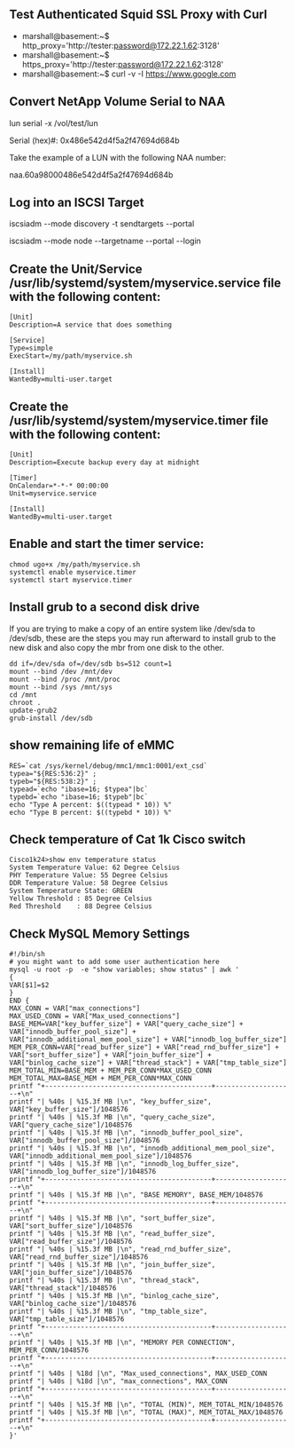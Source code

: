
## Test Authenticated Squid SSL Proxy with Curl

* marshall@basement:~$ http_proxy='http://tester:password@172.22.1.62:3128'
* marshall@basement:~$ https_proxy='http://tester:password@172.22.1.62:3128'
* marshall@basement:~$ curl -v -I https://www.google.com

## Convert NetApp Volume Serial to NAA
lun serial -x /vol/test/lun

Serial (hex)#: 0x486e542d4f5a2f47694d684b

Take the example of a LUN with the following NAA number:

naa.60a98000486e542d4f5a2f47694d684b

## Log into an ISCSI Target
iscsiadm --mode discovery -t sendtargets --portal <ipaddress>
  
iscsiadm --mode node --targetname  <iqn output from command above>  --portal <ipaddress> --login
  
  
## Create the Unit/Service /usr/lib/systemd/system/myservice.service file with the following content:
```
[Unit]
Description=A service that does something

[Service]
Type=simple
ExecStart=/my/path/myservice.sh

[Install]
WantedBy=multi-user.target
```


## Create the /usr/lib/systemd/system/myservice.timer file with the following content:
```
[Unit]
Description=Execute backup every day at midnight

[Timer]
OnCalendar=*-*-* 00:00:00
Unit=myservice.service

[Install]
WantedBy=multi-user.target
```

## Enable and start the timer service:
```
chmod ugo+x /my/path/myservice.sh
systemctl enable myservice.timer
systemctl start myservice.timer
```



## Install grub to a second disk drive

If you are trying to make a copy of an entire system like /dev/sda to /dev/sdb, these
are the steps you may run afterward to install grub to the new disk and also copy the 
mbr from one disk to the other.

```
dd if=/dev/sda of=/dev/sdb bs=512 count=1
mount --bind /dev /mnt/dev 
mount --bind /proc /mnt/proc 
mount --bind /sys /mnt/sys
cd /mnt
chroot .
update-grub2
grub-install /dev/sdb
```

## show remaining life of eMMC

```
RES=`cat /sys/kernel/debug/mmc1/mmc1:0001/ext_csd`
typea="${RES:536:2}" ;
typeb="${RES:538:2}" ;
typead=`echo "ibase=16; $typea"|bc`
typebd=`echo "ibase=16; $typeb"|bc`
echo "Type A percent: $((typead * 10)) %"
echo "Type B percent: $((typebd * 10)) %"
```

## Check temperature of Cat 1k Cisco switch

```
Cisco1k24>show env temperature status
System Temperature Value: 62 Degree Celsius
PHY Temperature Value: 55 Degree Celsius
DDR Temperature Value: 58 Degree Celsius
System Temperature State: GREEN
Yellow Threshold : 85 Degree Celsius
Red Threshold    : 88 Degree Celsius

```

## Check MySQL Memory Settings

```
#!/bin/sh
# you might want to add some user authentication here
mysql -u root -p  -e "show variables; show status" | awk '
{
VAR[$1]=$2
}
END {
MAX_CONN = VAR["max_connections"]
MAX_USED_CONN = VAR["Max_used_connections"]
BASE_MEM=VAR["key_buffer_size"] + VAR["query_cache_size"] + VAR["innodb_buffer_pool_size"] + VAR["innodb_additional_mem_pool_size"] + VAR["innodb_log_buffer_size"]
MEM_PER_CONN=VAR["read_buffer_size"] + VAR["read_rnd_buffer_size"] + VAR["sort_buffer_size"] + VAR["join_buffer_size"] + VAR["binlog_cache_size"] + VAR["thread_stack"] + VAR["tmp_table_size"]
MEM_TOTAL_MIN=BASE_MEM + MEM_PER_CONN*MAX_USED_CONN
MEM_TOTAL_MAX=BASE_MEM + MEM_PER_CONN*MAX_CONN
printf "+------------------------------------------+--------------------+\n"
printf "| %40s | %15.3f MB |\n", "key_buffer_size", VAR["key_buffer_size"]/1048576
printf "| %40s | %15.3f MB |\n", "query_cache_size", VAR["query_cache_size"]/1048576
printf "| %40s | %15.3f MB |\n", "innodb_buffer_pool_size", VAR["innodb_buffer_pool_size"]/1048576
printf "| %40s | %15.3f MB |\n", "innodb_additional_mem_pool_size", VAR["innodb_additional_mem_pool_size"]/1048576
printf "| %40s | %15.3f MB |\n", "innodb_log_buffer_size", VAR["innodb_log_buffer_size"]/1048576
printf "+------------------------------------------+--------------------+\n"
printf "| %40s | %15.3f MB |\n", "BASE MEMORY", BASE_MEM/1048576
printf "+------------------------------------------+--------------------+\n"
printf "| %40s | %15.3f MB |\n", "sort_buffer_size", VAR["sort_buffer_size"]/1048576
printf "| %40s | %15.3f MB |\n", "read_buffer_size", VAR["read_buffer_size"]/1048576
printf "| %40s | %15.3f MB |\n", "read_rnd_buffer_size", VAR["read_rnd_buffer_size"]/1048576
printf "| %40s | %15.3f MB |\n", "join_buffer_size", VAR["join_buffer_size"]/1048576
printf "| %40s | %15.3f MB |\n", "thread_stack", VAR["thread_stack"]/1048576
printf "| %40s | %15.3f MB |\n", "binlog_cache_size", VAR["binlog_cache_size"]/1048576
printf "| %40s | %15.3f MB |\n", "tmp_table_size", VAR["tmp_table_size"]/1048576
printf "+------------------------------------------+--------------------+\n"
printf "| %40s | %15.3f MB |\n", "MEMORY PER CONNECTION", MEM_PER_CONN/1048576
printf "+------------------------------------------+--------------------+\n"
printf "| %40s | %18d |\n", "Max_used_connections", MAX_USED_CONN
printf "| %40s | %18d |\n", "max_connections", MAX_CONN
printf "+------------------------------------------+--------------------+\n"
printf "| %40s | %15.3f MB |\n", "TOTAL (MIN)", MEM_TOTAL_MIN/1048576
printf "| %40s | %15.3f MB |\n", "TOTAL (MAX)", MEM_TOTAL_MAX/1048576
printf "+------------------------------------------+--------------------+\n"
}'

```


